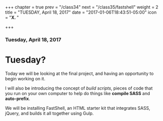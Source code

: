 +++
chapter = true
prev = "/class34"
next = "/class35/fastshell"
weight = 2
title = "TUESDAY, April 18, 2017"
date = "2017-01-06T18:43:51-05:00"
icon = "<b>X. </b>"

+++

### Tuesday, April 18, 2017

# Tuesday?

Today we will be looking at the final project, and having an opportunity to begin working on it.

I will also be introducing the concept of *build scripts*, pieces of code that you run on your own computer to help do things like **compile SASS** and **auto-prefix**.

We will be installing FastShell, an HTML starter kit that integrates SASS, jQuery, and builds it all together using Gulp.
